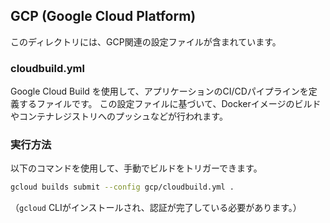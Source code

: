 ## GCP (Google Cloud Platform)

このディレクトリには、GCP関連の設定ファイルが含まれています。

### cloudbuild.yml

Google Cloud Build を使用して、アプリケーションのCI/CDパイプラインを定義するファイルです。
この設定ファイルに基づいて、Dockerイメージのビルドやコンテナレジストリへのプッシュなどが行われます。

### 実行方法

以下のコマンドを使用して、手動でビルドをトリガーできます。

```bash
gcloud builds submit --config gcp/cloudbuild.yml .
```

（`gcloud` CLIがインストールされ、認証が完了している必要があります。）
